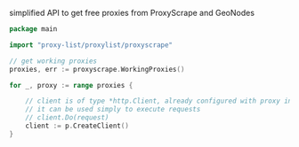 simplified API to get free proxies from ProxyScrape and GeoNodes

```go
package main

import "proxy-list/proxylist/proxyscrape"

// get working proxies
proxies, err := proxyscrape.WorkingProxies()

for _, proxy := range proxies {

	// client is of type *http.Client, already configured with proxy information
	// it can be used simply to execute requests
	// client.Do(request)
	client := p.CreateClient()
}
	

```
